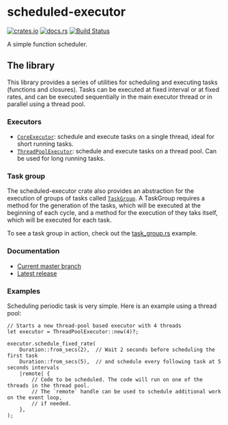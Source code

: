# scheduled-executor

[![crates.io](https://img.shields.io/crates/v/scheduled-executor.svg)](https://crates.io/crates/scheduled-executor)
[![docs.rs](https://docs.rs/scheduled-executor/badge.svg)](https://docs.rs/scheduled-executor/)
[![Build Status](https://travis-ci.org/fede1024/rust-scheduled-executor.svg?branch=master)](https://travis-ci.org/fede1024/rust-scheduled-executor)

A simple function scheduler.

## The library

This library provides a series of utilities for scheduling and executing tasks (functions and
closures). Tasks can be executed at fixed interval or at fixed rates, and can be executed
sequentially in the main executor thread or in parallel using a thread pool.

### Executors

- [`CoreExecutor`]: schedule and execute tasks on a single thread, ideal for short running tasks.
- [`ThreadPoolExecutor`]: schedule and execute tasks on a thread pool. Can be used for long
running tasks.

[`CoreExecutor`]: https://fede1024.github.io/rust-scheduled-executor/scheduled_executor/executor/struct.CoreExecutor.html
[`ThreadPoolExecutor`]: https://fede1024.github.io/rust-scheduled-executor/scheduled_executor/executor/struct.ThreadPoolExecutor.html

### Task group
The scheduled-executor crate also provides an abstraction for the execution of groups of tasks
called [`TaskGroup`]. A TaskGroup requires a method for the generation of the tasks, which will
be executed at the beginning of each cycle, and a method for the execution of they taks itself,
which will be executed for each task.

To see a task group in action, check out the [task_group.rs] example.

[`TaskGroup`]: https://fede1024.github.io/rust-scheduled-executor/scheduled_executor/executor/struct.ThreadPoolExecutor.html
[task_group.rs]: https://github.com/fede1024/rust-scheduled-executor/blob/master/examples/task_group.rs

### Documentation

- [Current master branch](https://fede1024.github.io/rust-scheduled-executor/)
- [Latest release](https://docs.rs/scheduled-executor/)

### Examples

Scheduling periodic task is very simple. Here is an example using a thread pool:

```rust,ignore
// Starts a new thread-pool based executor with 4 threads
let executor = ThreadPoolExecutor::new(4)?;

executor.schedule_fixed_rate(
    Duration::from_secs(2),  // Wait 2 seconds before scheduling the first task
    Duration::from_secs(5),  // and schedule every following task at 5 seconds intervals
    |remote| {
        // Code to be scheduled. The code will run on one of the threads in the thread pool.
        // The `remote` handle can be used to schedule additional work on the event loop,
        // if needed.
    },
);
```


